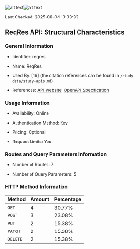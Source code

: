 ![alt text](https://img.shields.io/badge/OpenAPI_Specification-Valid-brightgreen.svg)![alt text](https://img.shields.io/badge/Server_URL-Valid-brightgreen.svg)

Last Checked: 2025-08-04 13:33:33

## ReqRes API: Structural Characteristics

### General Information

- Identifier: reqres

- Name: ReqRes

- Used By: [16] (the citation references can be found in `/study-data/study-apis.md`)

- References: [API Website](https://reqres.in), [OpenAPI Specification](https://www.postman.com/reqresapi/reqres/collection/rli8ped/reqres-api)

### Usage Information

- Availability: Online

- Authentication Method: Key

- Pricing: Optional

- Request Limits: Yes

### Routes and Query Parameters Information

- Number of Routes: 7

- Number of Query Parameters: 5

### HTTP Method Information

| Method | Amount | Percentage |
|--------|--------|------------|
| `GET` | 4 | 30.77% |
| `POST` | 3 | 23.08% |
| `PUT` | 2 | 15.38% |
| `PATCH` | 2 | 15.38% |
| `DELETE` | 2 | 15.38% |
